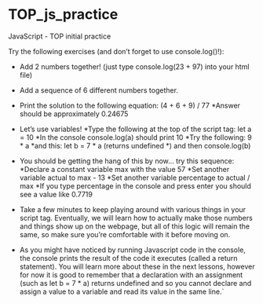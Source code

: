 # TOP_js_practice
JavaScript - TOP initial practice

Try the following exercises (and don’t forget to use console.log()!):

- Add 2 numbers together! (just type console.log(23 + 97) into your html file)

- Add a sequence of 6 different numbers together.

- Print the solution to the following equation: (4 + 6 + 9) / 77
    *Answer should be approximately 0.24675


- Let’s use variables!
    *Type the following at the top of the script tag: let a = 10
    *In the console console.log(a) should print 10
    *Try the following: 9 * a
    *and this: let b = 7 * a (returns undefined *) and then console.log(b)

- You should be getting the hang of this by now… try this sequence:
    *Declare a constant variable max with the value 57
    *Set another variable actual to max - 13
    *Set another variable percentage to actual / max
    *If you type percentage in the console and press enter you should see a value like 0.7719

- Take a few minutes to keep playing around with various things in your script tag. Eventually, we will learn how to actually make those numbers and things show up on the webpage, but all of this logic will remain the same, so make sure you’re comfortable with it before moving on.

* As you might have noticed by running Javascript code in the console, the console prints the result of the code it executes (called a return statement). You will learn more about these in the next lessons, however for now it is good to remember that a declaration with an assignment (such as let b = 7 * a) returns undefined and so you cannot declare and assign a value to a variable and read its value in the same line.`